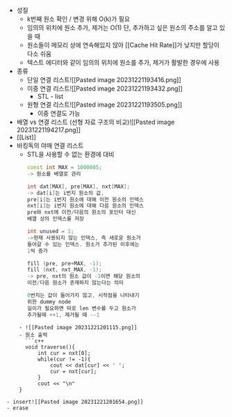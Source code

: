 - 성질
	- k번째 원소 확인 / 변경 위해 O(k)가 필요
	- 임의의 위치에 원소 추가, 제거는 O(1)
	  단, 추가하고 싶은 원소의 주소를 알고 있을 때
	- 원소들이 메모리 상에 연속해있지 않아 [[Cache Hit Rate]]가 낮지만 할당이 다소 쉬움
	- 텍스트 에디터와 같이 임의의 위치에 원소를 추가, 제거가 활발한 경우에 사용
- 종류
	- 단일 연결 리스트![[Pasted image 20231221193416.png]]
	- 이중 연결 리스트![[Pasted image 20231221193432.png]]
		- STL - list
	- 원형 연결 리스트![[Pasted image 20231221193505.png]]
		- 이중 연결도 가능
- 배열 vs 연결 리스트 (선형 자료 구조의 비교)![[Pasted image 20231221194217.png]]
- [[List]]
- 바킹독의 야매 연결 리스트
	- STL을 사용할 수 없는 환경에 대비
	  ```c++
	  const int MAX = 1000005;
	  -> 원소를 배열로 관리
	  
	  int dat[MAX], pre[MAX], nxt[MAX];
	  -> dat[i]는 i번지 원소의 값, 
	  pre[i]는 i번지 원소에 대해 이전 원소의 인덱스
	  nxt[i]는 i번지 원소에 대해 다음 원소의 인덱스
	  pre와 nxt에 이전/다음의 원소의 포인터 대신 
	  배열 상의 인덱스를 저장
	  
	  int unused = 1;
	  ->현재 사용되지 않는 인덱스, 즉 새로운 원소가
	  들어갈 수 있는 인덱스. 원소가 추가된 이후에는
	  1씩 증가
	  
	  fill (pre, pre+MAX, -1);
	  fill (nxt, nxt_MAX, -1);
	  -> pre, nxt의 원소 값이 -1이면 해당 원소의 
	  이전/다음 원소가 존재하지 않는다는 의미
	  
	  0번지는 값이 들어가지 않고, 시작점을 나타내기
	  위한 dummy node
	  길이가 필요하면 따로 len 변수를 두고 원소가
	  추가될때 ++1, 제거될 때 --1
```
	- ![[Pasted image 20231221201115.png]]
	- 원소 출력
	  ```c++
	  void traverse(){
		  int cur = nxt[0];
		  while(cur != -1){
			  cout << dat[cur] << ' ';
			  cur = nxt[cur];
		  }
		  cout << "\n"
	}
```
	- insert![[Pasted image 20231221201654.png]]
	- erase
